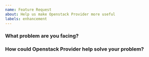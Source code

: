 ```yaml
---
name: Feature Request
about: Help us make Openstack Provider more useful
labels: enhancement
---
```

<!--
Thank you for helping to improve Openstack Provider!

Please be sure to search for open issues before raising a new one. We use issues
for bug reports and feature requests. Please find us at https://slack.crossplane.io
for questions, support, and discussion.
-->

### What problem are you facing?
<!--
Please tell us a little about your use case - it's okay if it's hypothetical!
Leading with this context helps frame the feature request so we can ensure we
implement it sensibly.
--->

### How could Openstack Provider help solve your problem?
<!--
Let us know how you think Openstack Provider could help with your use case.
-->
